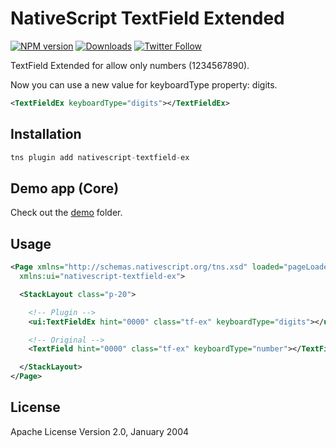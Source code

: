 # NativeScript TextField Extended

[![NPM version][npm-image]][npm-url]
[![Downloads][downloads-image]][npm-url]
[![Twitter Follow][twitter-image]][twitter-url]

[build-status]:https://travis-ci.org/renzocastro/nativescript-textfield-ex.svg?branch=master
[build-url]:https://travis-ci.org/renzocastro/nativescript-textfield-ex
[npm-image]:http://img.shields.io/npm/v/nativescript-textfield-ex.svg
[npm-url]:https://npmjs.org/package/nativescript-textfield-ex
[downloads-image]:http://img.shields.io/npm/dm/nativescript-textfield-ex.svg
[twitter-image]:https://img.shields.io/twitter/follow/renzocastrope.svg?style=social&label=Follow%20me
[twitter-url]:https://twitter.com/renzocastrope

TextField Extended for allow only numbers (1234567890).

Now you can use a new value for keyboardType property: digits.

```xml
<TextFieldEx keyboardType="digits"></TextFieldEx>
```

## Installation

```js
tns plugin add nativescript-textfield-ex
```

## Demo app (Core)

Check out the [demo](/demo) folder.


## Usage

```xml
<Page xmlns="http://schemas.nativescript.org/tns.xsd" loaded="pageLoaded" class="page"
  xmlns:ui="nativescript-textfield-ex">

  <StackLayout class="p-20">

    <!-- Plugin -->
    <ui:TextFieldEx hint="0000" class="tf-ex" keyboardType="digits"></ui:TextFieldEx>

    <!-- Original -->
    <TextField hint="0000" class="tf-ex" keyboardType="number"></TextField>

  </StackLayout>
</Page>
```

## License

Apache License Version 2.0, January 2004
